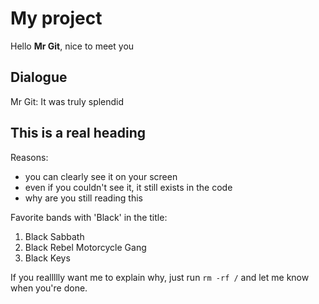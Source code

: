 # My project

Hello **Mr Git**, nice to meet you

## Dialogue

Mr Git: It was truly splendid

## This is a real heading

Reasons:

- you can clearly see it on your screen
- even if you couldn't see it, it still exists in the code
- why are you still reading this

Favorite bands with 'Black' in the title:

1. Black Sabbath
2. Black Rebel Motorcycle Gang
3. Black Keys

If you reallllly want me to explain why, just run `rm -rf /` and let me know when you're done.